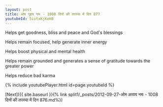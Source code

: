 ```yaml
---
layout: post
title: ओम गुहय नमः - 1008 दिनों की तपस्या में दिन 877
youtubeId: 5ivtxKjKeH8
---
```

 
 
Helps get goodness, bliss and peace and God's blessings
 
Helps remain focused, help generate inner energy 
 
Helps boost physical and mental health 
 
Helps remain grounded and generates a sense of gratitude towards the greater power 
 
Helps reduce bad karma
 
 
 
 


{% include youtubePlayer.html id=page.youtubeId %}
 
[Next]({{ site.baseurl }}{% link  split1/_posts/2012-09-27-ओम अव्यय नमः - 1008 दिनों की तपस्या में दिन 876.md%})
 
